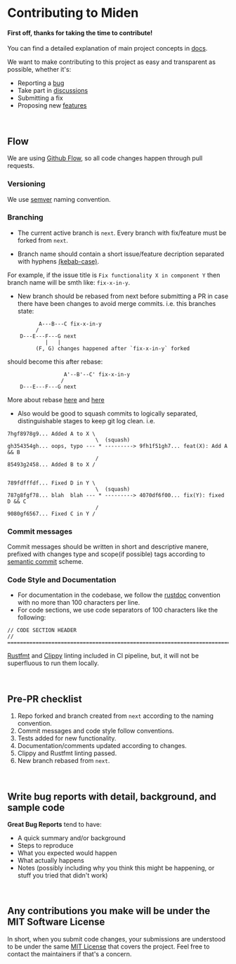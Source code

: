 # Contributing to Miden

#### First off, thanks for taking the time to contribute!

You can find a detailed explanation of main project concepts in [docs](https://maticnetwork.github.io/miden/).

We want to make contributing to this project as easy and transparent as possible, whether it's:

- Reporting a [bug](https://github.com/maticnetwork/miden/issues/new)
- Take part in [discussions](https://github.com/maticnetwork/miden/discussions)
- Submitting a fix
- Proposing new [features](https://github.com/maticnetwork/miden/issues/new)

&nbsp;

## Flow 
We are using [Github Flow](https://guides.github.com/introduction/flow/index.html), so all code changes happen through pull requests.

### Versioning
We use [semver](https://semver.org/) naming convention.

### Branching
- The current active branch is `next`. Every branch with fix/feature must be forked from `next`.

- Branch name should contain a short issue/feature decription separated with hyphens [(kebab-case)](https://en.wikipedia.org/wiki/Letter_case#Kebab_case). 

For example, if the issue title is `Fix functionality X in component Y` then branch name will be smth like: `fix-x-in-y`.

- New branch should be rebased from next before submitting a PR in case there have been changes to avoid merge commits.
i.e. this branches state:
```
          A---B---C fix-x-in-y
         /
    D---E---F---G next
            |   |
         (F, G) changes happened after `fix-x-in-y` forked
```
should become this after rebase:
```
                  A'--B'--C' fix-x-in-y
                 /
    D---E---F---G next
```
More about rebase [here](https://git-scm.com/docs/git-rebase) and [here](https://www.atlassian.com/git/tutorials/rewriting-history/git-rebase#:~:text=What%20is%20git%20rebase%3F,of%20a%20feature%20branching%20workflow.)


- Also would be good to squash commits to logically separated, distinguishable stages to keep git log clean.
i.e. 
```
7hgf8978g9... Added A to X \
                            \  (squash)
gh354354gh... oops, typo --- * ---------> 9fh1f51gh7... feat(X): Add A && B 
                            /      
85493g2458... Added B to X / 
                            
                            
789fdfffdf... Fixed D in Y \
                            \  (squash)
787g8fgf78... blah  blah --- * ---------> 4070df6f00... fix(Y): fixed D && C
                            /
9080gf6567... Fixed C in Y /
```

### Commit messages
Commit messages should be written in short and descriptive manere, prefixed with changes type and scope(if possible) tags according to [semantic commit](https://gist.github.com/joshbuchea/6f47e86d2510bce28f8e7f42ae84c716) scheme.

### Code Style and Documentation
- For documentation in the codebase, we follow the [rustdoc](https://doc.rust-lang.org/rust-by-example/meta/doc.html) convention with no more than 100 characters per line.
- For code sections, we use code separators of 100 characters like the following:
```
// CODE SECTION HEADER
// ================================================================================
```
[Rustfmt](https://github.com/rust-lang/rustfmt) and [Clippy](https://github.com/rust-lang/rust-clippy) linting included in CI pipeline, but, it will not be superfluous to run them locally.

&nbsp;

## Pre-PR checklist
1. Repo forked and branch created from `next` according to the naming convention.
2. Commit messages and code style follow conventions.
3. Tests added for new functionality.
4. Documentation/comments updated according to changes.
5. Clippy and Rustfmt linting passed.
6. New branch rebased from `next`.

&nbsp;

## Write bug reports with detail, background, and sample code

**Great Bug Reports** tend to have:

- A quick summary and/or background
- Steps to reproduce
- What you expected would happen
- What actually happens
- Notes (possibly including why you think this might be happening, or stuff you tried that didn't work)

&nbsp;

## Any contributions you make will be under the MIT Software License
In short, when you submit code changes, your submissions are understood to be under the same [MIT License](http://choosealicense.com/licenses/mit/) that covers the project. Feel free to contact the maintainers if that's a concern.
